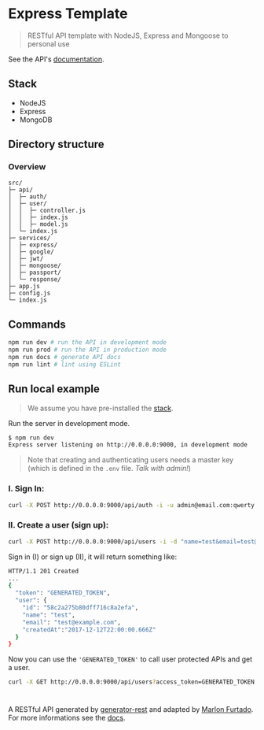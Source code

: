 # Express Template
> RESTful API template with NodeJS, Express and Mongoose to personal use

See the API's [documentation](DOCS.md).

## <a name="stack"> </a>Stack
<ul>
<li>NodeJS</li>
<li>Express</li>
<li>MongoDB</li>
</ul>

## Directory structure

### Overview

```
src/
├─ api/
│  ├─ auth/
│  ├─ user/
│  │  ├─ controller.js
│  │  ├─ index.js
│  │  ├─ model.js
│  └─ index.js
├─ services/
│  ├─ express/
│  ├─ google/
│  ├─ jwt/
│  ├─ mongoose/
│  ├─ passport/
│  └─ response/
├─ app.js
├─ config.js
└─ index.js
```

## Commands

```bash
npm run dev # run the API in development mode
npm run prod # run the API in production mode
npm run docs # generate API docs
npm run lint # lint using ESLint
```


## Run local example
> We assume you have pre-installed the [stack](#stack).

Run the server in development mode.

```bash
$ npm run dev
Express server listening on http://0.0.0.0:9000, in development mode
```

> Note that creating and authenticating users needs a master key (which is defined in the `.env` file. *Talk with admin!*)


 ### I. Sign In:
```bash
curl -X POST http://0.0.0.0:9000/api/auth -i -u admin@email.com:qwerty -d "access_token=MASTER_KEY_HERE"
```


 ### II. Create a user (sign up):

```bash
curl -X POST http://0.0.0.0:9000/api/users -i -d "name=test&email=test@example.com&password=qwerty&role=admin&access_token=MASTER_KEY_HERE"
```

Sign in (I) or sign up (II), it will return something like:
```bash
HTTP/1.1 201 Created
...
{
  "token": "GENERATED_TOKEN",
  "user": {
    "id": "58c2a275b80dff716c8a2efa",
    "name": "test",
    "email": "test@example.com",
    "createdAt":"2017-12-12T22:00:00.666Z"
  }
}
```

Now you can use the `'GENERATED_TOKEN'` to call user protected APIs and get a user.   

```bash
curl -X GET http://0.0.0.0:9000/api/users?access_token=GENERATED_TOKEN
```


  #  
A RESTful API generated by [generator-rest](https://github.com/diegohaz/generator-rest) and adapted by [Marlon Furtado](http://www.marlonfurtado.com.br).  
For more informations see the [docs](DOCS.md).